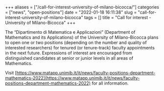 +++
aliases = ["/call-for-interest-university-of-milano-bicocca/"]
categories = ["news", "open-positions"]
date = "2022-01-18 16:11:38"
slug = "call-for-interest-university-of-milano-bicocca"
tags = []
title = "Call for interest - University of Milano-Bicocca"
+++

The “Dipartimento di Matematica e Applicazioni” (Department of
Mathematics and its Applications) of the University of Milano-Bicocca
plans to open one or two positions (depending on the number and quality
of interested researchers) for tenured (or tenure-track) faculty
appointments in the next future. Expressions of interest are encouraged
from distinguished candidates at senior or junior levels in all areas of
Mathematics.

Visit
[https://www.matapp.unimib.it/it/news/faculty-positions-department-mathematics-2022](https://www.matapp.unimib.it/it/news/faculty-positions-department-mathematics-2022)
for all information.
